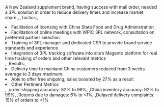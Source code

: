 A New Zealand supplement brand, having success with mail order, needed a 3PL solution in order to reduce delivery times and increase market share., ,Tactics:,<li>Facilitation of licensing with China State Food and Drug Administration</li><li>Facilitation of online meetings with WPIC 3PL network, consultation on preferred partner selection</li><li>Training of 3PL manager and dedicated CSR to provide brand service standards and experience</li><li>Integration of 3PL tracking software into site’s Magento platform for real time tracking of orders and other relevant metrics</li>, ,Results:,<li>Delivery time to mainland China customers reduced from 3 weeks average to 3 days maximum</li><li>Able to offer free shipping, sales boosted by 27% as a result</li><li>Other Pertinent Metrics</li>, ,order-shipping accuracy: 82% to 99%, ,China inventory accuracy: 92% to 99%, ,Returns due to damages: 6% to <1%, ,Delayed delivery complaints: 15% of orders to <1%